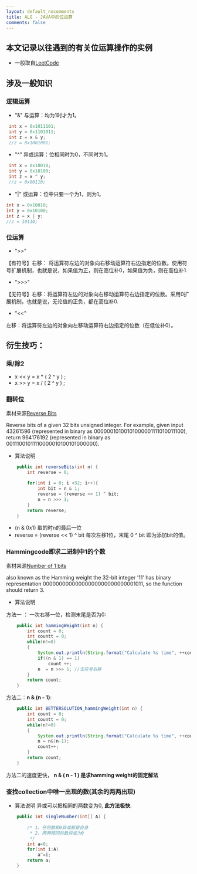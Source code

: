 ```yaml
---
layout: default_nocomments
title: ALG - JAVA中的位运算
comments: false
---
```



## 本文记录以往遇到的有关位运算操作的实例
 * 一般取自<a href = "http://leetcode.com/problemset/algorithms/">LeetCode</a>
 
## 涉及一般知识
### 逻辑运算

* "&"
 与运算：均为1时才为1。
 
```java
 int x = 0x1011101;
 int y = 0x1101011;
 int z = x & y;
 //z = 0x1001001;
```
 
* "^"
 异或运算：位相同时为0，不同时为1。
 
```java
 int x = 0x10010;
 int y = 0x10100;
 int z = x ^ y;
 //z = 0x00110;
```

* "|"
 或运算：位中只要一个为1，则为1。
 
```java
int x = 0x10010;
int y = 0x10100;
int z = x | y;
//z = 10110;
```

### 位运算
* ">>"
 
【有符号】右移： 将运算符左边的对象向右移动运算符右边指定的位数。使用符号扩展机制，也就是说，如果值为正，则在高位补0，如果值为负，则在高位补1.

* ">>>"

【无符号】右移：将运算符左边的对象向右移动运算符右边指定的位数。采用0扩展机制，也就是说，无论值的正负，都在高位补0.

* "<<" 

左移：将运算符左边的对象向左移动运算符右边指定的位数（在低位补0）。

## 衍生技巧：

### 乘/除2
* x << y = x * ( 2 ^ y ) ;
* x >> y = x / ( 2 ^ y ) ;


### 翻转位
素材来源<a href="https://leetcode.com/problems/reverse-bits/">Reverse Bits</a>

<p>Reverse bits of a given 32 bits unsigned integer.
For example, given input 43261596 (represented in binary as 00000010100101000001111010011100),
return 964176192 (represented in binary as 00111001011110000010100101000000).</p>

* 算法说明

```java
	public int reverseBits(int n) {
		int reverse = 0;
		
		for(int i = 0; i <32; i++){
			int bit = n & 1;
			reverse = (reverse << 1) ^ bit;
			n = n >>> 1;
		}
		return reverse;
	}
```

* (n & 0x1)
取的时n的最后一位
* reverse = (reverse << 1) ^ bit
每次左移1位，末尾 0 ^ bit 即为添加bit的值。


### Hammingcode即求二进制中1的个数
素材来源<a href = "http://leetcode.com/problems/number-of-1-bits">Number of 1 bits</a>
<p>also known as the Hamming weight
the 32-bit integer ’11' has binary representation 00000000000000000000000000001011, 
so the function should return 3.</p>

* 算法说明

<p>方法一 ： 一次右移一位，检测末尾是否为0:</p>

```java
	public int hammingWeight(int n) {
    	int count = 0;
    	int countt = 0;
    	while(n!=0)
        {
    		System.out.println(String.format("Calculate %s time", ++countt) );
            if((n & 1) == 1)
            	count ++;
            n  = n >>> 1; //无符号右移
        }
    	return count;
    }
```

<p>方法二：<strong>n & (n - 1)</strong>:</p>

```java
    public int BETTERSOLUTION_hammingWeight(int n) {
    	int count = 0;
    	int countt = 0;
    	while(n!=0)
        {
    		System.out.println(String.format("Calculate %s time", ++countt) );
            n = n&(n-1);
            count++;
        }
    	return count;
    }
```

方法二的速度更快，
<strong> n & ( n - 1 ) 是求hamming weight的固定解法</strong>


### 查找collection中唯一出现的数(其余的两两出现)
* 算法说明
异或可以把相同的两数变为0, <strong>此方法极快</strong>.

```java
	public int singleNumber(int[] A) {
		
        /* 1、任何数和0异或都是自身
         * 2、两两相同的数异或为0
         */
		int a=0;
        for(int i:A)
            a^=i;
        return a;
    }
```




 


